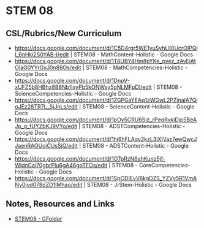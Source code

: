 # STEM 08
## CSL/Rubrics/New Curriculum

- https://docs.google.com/document/d/1C5D4rgr5WE1yuSyhLIi0UcrOIPQjI_6nHki2S0YAB-I/edit | STEM08 - MathContent-Holistic - Google Docs
- https://docs.google.com/document/d/1T4UBY4Hm8pYKe_pvez_zAvEjAtOlaG0YYrGxJ0n88Os/edit | STEM08 - MathCompetencies-Holistic - Google Docs
- https://docs.google.com/document/d/1DnpV-xUFZ5b8HBhz8B8NbfixyPb5kONWsy5pNLMFpDI/edit | STEM08 - ScienceCompetencies-Holistic - Google Docs
- https://docs.google.com/document/d/1ZGPGaYEAq1zWGwL2PZjnalA7QjoJEz28TR7L_SjJnLs/edit | STEM08 - ScienceContent-Holistic - Google Docs
- https://docs.google.com/document/d/1pOy5CRU6Sjz_rPegRxkjDjp5BeAJp_q_fUYZbKJ9VYo/edit | STEM08 - ADSTCompetencies-Holistic - Google Docs
- https://docs.google.com/document/d/1hj6hFLAqv2kzL3lXIVaz7ewQwcJJaenRAOUojCUsSjQ/edit | STEM08 - ADSTContent-Holistic - Google Docs
- https://docs.google.com/document/d/1O7pRzN6ahKunz5jf-WldnCai70gbrPlu6gA46goTFOs/edit | STEM08 - CoreCompetencies-Holistic - Google Docs
- https://docs.google.com/document/d/1SpODlEvV6kgDZS_YZVy5R1VmANy0jvd078dZO1IMhao/edit | STEM08 - JrStem-Holistic - Google Docs

## Notes, Resources and Links
- [STEM08 - GFolder](https://drive.google.com/open?id=0ByvJF_ceaiU9dWNQQ2dtVlZvU2M)
